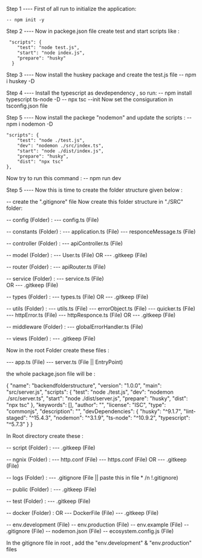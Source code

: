 Step 1 ----
First of all run to initialize the application:

    -- npm init -y

Step 2 ----
Now in packege.json file create test and start scripts like :

     "scripts": {
        "test": "node test.js",
        "start": "node index.js",
        "prepare": "husky"
      }

Step 3 ----
Now install the huskey package and create the test.js file
-- npm i huskey -D

Step 4 ----
Install the typescript as devdependency , so run:
-- npm install typescript ts-node -D
-- npx tsc --init
Now set the consiguration in tsconfig.json file

Step 5 ----
Now install the packege "nodemon" and update the scripts :
-- npm i nodemon -D

    "scripts": {
        "test": "node ./test.js",
        "dev": "nodemon ./src/index.ts",
        "start": "node ./dist/index.js",
        "prepare": "husky",
        "dist": "npx tsc"
    },

Now try to run this command :
-- npm run dev

Step 5 ----
Now this is time to create the folder structure given below :

-- create the ".gitignore" file
Now create this folder structure in "./SRC" folder:

-- config (Folder) :
--- config.ts (File)

-- constants (Folder) :
--- application.ts (File)
--- responceMessage.ts (File)

-- controller (Folder) :
--- apiController.ts (File)

-- model (Folder) :
--- User.ts (File)
OR
--- .gitkeep (File)

-- router (Folder) :
--- apiRouter.ts (File)

-- service (Folder) :
--- service.ts (File)  
 OR
--- .gitkeep (File)

-- types (Folder) :
--- types.ts (File)
OR
--- .gitkeep (File)

-- utils (Folder) :
--- utils.ts (File)
--- errorObject.ts (File)
--- quicker.ts (File)
--- httpError.ts (File)
--- httpResponce.ts (File)
OR
--- .gitkeep (File)

-- middleware (Folder) :
--- globalErrorHandler.ts (File)

-- views (Folder) :
--- .gitkeep (File)

Now in the root Folder create these files :

--- app.ts (File)
--- server.ts (File || EntryPoint)

the whole package.json file will be :

{
  "name": "backendfolderstructure",
  "version": "1.0.0",
  "main": "src/server.js",
  "scripts": {
    "test": "node ./test.js",
    "dev": "nodemon ./src/server.ts",
    "start": "node ./dist/server.js",
    "prepare": "husky",
    "dist": "npx tsc"
  },
  "keywords": [],
  "author": "",
  "license": "ISC",
  "type": "commonjs",
  "description": "",
  "devDependencies": {
    "husky": "^9.1.7",
    "lint-staged": "^15.4.3",
    "nodemon": "^3.1.9",
    "ts-node": "^10.9.2",
    "typescript": "^5.7.3"
  }
}


In Root directory create these :

-- script (Folder) :
--- .gitkeep (File)

-- ngnix (Folder) :
--- http.conf (File)
--- https.conf (File)
OR
--- .gitkeep (File)

-- logs (Folder) :
--- .gitignore (File || paste this in file \* /n !.gitignore)

-- public (Folder) :
--- .gitkeep (File)

-- test (Folder) :
--- .gitkeep (File)

-- docker (Folder) :
OR
--- DockerFile (File)
--- .gitkeep (File)

-- env.development (File)
-- env.production (File)
-- env.example (File)
-- .gitignore (File)
-- nodemon.json (File)
-- ecosystem.config.js (File)

In the gitignore file in root , add the "env.development" & "env.production" files
